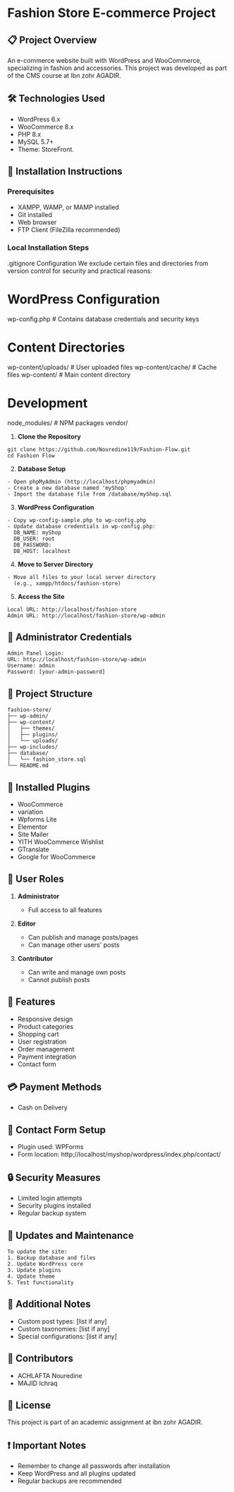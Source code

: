 # Fashion Store E-commerce Project

## 📋 Project Overview
An e-commerce website built with WordPress and WooCommerce, specializing in fashion and accessories. This project was developed as part of the CMS course at Ibn zohr AGADIR.

## 🛠️ Technologies Used
- WordPress 6.x
- WooCommerce 8.x
- PHP 8.x
- MySQL 5.7+
- Theme: StoreFront.

## 🚀 Installation Instructions

### Prerequisites
- XAMPP, WAMP, or MAMP installed
- Git installed
- Web browser
- FTP Client (FileZilla recommended)

### Local Installation Steps

.gitignore Configuration
We exclude certain files and directories from version control for security and practical reasons:

# WordPress Configuration
wp-config.php               # Contains database credentials and security keys

# Content Directories
wp-content/uploads/         # User uploaded files
wp-content/cache/          # Cache files
wp-content/               # Main content directory

# Development
node_modules/             # NPM packages
vendor/

1. **Clone the Repository**
```
git clone https://github.com/Nouredine119/Fashion-Flow.git
cd Fashion Flow

```

2. **Database Setup**
```
- Open phpMyAdmin (http://localhost/phpmyadmin)
- Create a new database named 'myShop'
- Import the database file from /database/myShop.sql
```

3. **WordPress Configuration**
```
- Copy wp-config-sample.php to wp-config.php
- Update database credentials in wp-config.php:
  DB_NAME: myShop
  DB_USER: root
  DB_PASSWORD: 
  DB_HOST: localhost
```

4. **Move to Server Directory**
```
- Move all files to your local server directory
  (e.g., xampp/htdocs/fashion-store)
```

5. **Access the Site**
```
Local URL: http://localhost/fashion-store
Admin URL: http://localhost/fashion-store/wp-admin
```

## 👤 Administrator Credentials
```
Admin Panel Login:
URL: http://localhost/fashion-store/wp-admin
Username: admin
Password: [your-admin-password]
```

## 📁 Project Structure
```
fashion-store/
├── wp-admin/
├── wp-content/
│   ├── themes/
│   ├── plugins/
│   └── uploads/
├── wp-includes/
├── database/
│   └── fashion_store.sql
└── README.md
```

## 🔌 Installed Plugins
- WooCommerce
- variation
- Wpforms Lite
- Elementor
- Site Mailer
- YITH WooCommerce Wishlist
- GTranslate
- Google for WooCommerce

## 👥 User Roles
1. **Administrator**
   - Full access to all features

2. **Editor**
   - Can publish and manage posts/pages
   - Can manage other users' posts

3. **Contributor**
   - Can write and manage own posts
   - Cannot publish posts


## 📱 Features
- Responsive design
- Product categories
- Shopping cart
- User registration
- Order management
- Payment integration
- Contact form

## 💳 Payment Methods
- Cash on Delivery


## 📧 Contact Form Setup
- Plugin used: WPForms
- Form location: http://localhost/myshop/wordpress/index.php/contact/

## 🔒 Security Measures
- Limited login attempts
- Security plugins installed
- Regular backup system

## 🔄 Updates and Maintenance
```
To update the site:
1. Backup database and files
2. Update WordPress core
3. Update plugins
4. Update theme
5. Test functionality
```

## 📝 Additional Notes
- Custom post types: [list if any]
- Custom taxonomies: [list if any]
- Special configurations: [list if any]

## 🤝 Contributors
- ACHLAFTA Nouredine
- MAJID Ichraq

## 📄 License
This project is part of an academic assignment at ibn zohr AGADIR.

## ❗ Important Notes
- Remember to change all passwords after installation
- Keep WordPress and all plugins updated
- Regular backups are recommended
